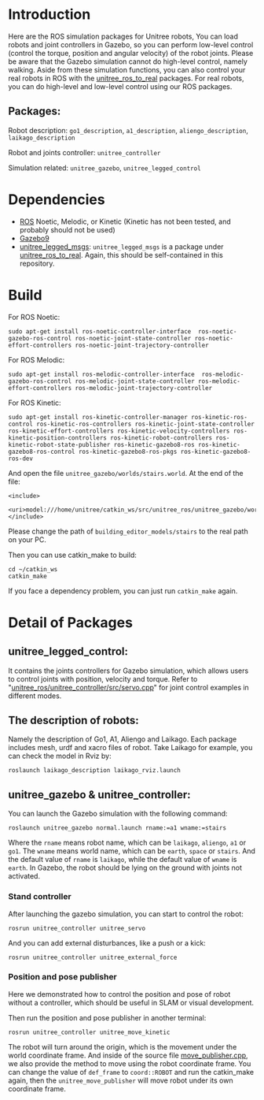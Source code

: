 # Introduction
Here are the ROS simulation packages for Unitree robots, You can load robots and joint controllers in Gazebo, so you can perform low-level control (control the torque, position and angular velocity) of the robot joints. Please be aware that the Gazebo simulation cannot do high-level control, namely walking. Aside from these simulation functions, you can also control your real robots in ROS with the [unitree_ros_to_real](https://github.com/unitreerobotics/unitree_ros_to_real) packages. For real robots, you can do high-level and low-level control using our ROS packages.

## Packages:
Robot description: `go1_description`, `a1_description`, `aliengo_description`, `laikago_description`

Robot and joints controller: `unitree_controller`

Simulation related: `unitree_gazebo`, `unitree_legged_control`

# Dependencies
* [ROS](https://www.ros.org/) Noetic, Melodic, or Kinetic (Kinetic has not been tested, and probably should not be used)
* [Gazebo9](http://gazebosim.org/)
* [unitree_legged_msgs](https://github.com/unitreerobotics/unitree_ros_to_real): `unitree_legged_msgs` is a package under [unitree_ros_to_real](https://github.com/unitreerobotics/unitree_ros_to_real). Again, this should be self-contained in this repository. 
# Build
<!-- If you would like to fully compile the `unitree_ros`, please run the following command to install relative packages. -->

For ROS Noetic:
```
sudo apt-get install ros-noetic-controller-interface  ros-noetic-gazebo-ros-control ros-noetic-joint-state-controller ros-noetic-effort-controllers ros-noetic-joint-trajectory-controller
```

For ROS Melodic:
```
sudo apt-get install ros-melodic-controller-interface  ros-melodic-gazebo-ros-control ros-melodic-joint-state-controller ros-melodic-effort-controllers ros-melodic-joint-trajectory-controller
```
For ROS Kinetic:
```
sudo apt-get install ros-kinetic-controller-manager ros-kinetic-ros-control ros-kinetic-ros-controllers ros-kinetic-joint-state-controller ros-kinetic-effort-controllers ros-kinetic-velocity-controllers ros-kinetic-position-controllers ros-kinetic-robot-controllers ros-kinetic-robot-state-publisher ros-kinetic-gazebo8-ros ros-kinetic-gazebo8-ros-control ros-kinetic-gazebo8-ros-pkgs ros-kinetic-gazebo8-ros-dev
```

And open the file `unitree_gazebo/worlds/stairs.world`. At the end of the file:
```
<include>
    <uri>model:///home/unitree/catkin_ws/src/unitree_ros/unitree_gazebo/worlds/building_editor_models/stairs</uri>
</include>
```
Please change the path of `building_editor_models/stairs` to the real path on your PC.

Then you can use catkin_make to build:
```
cd ~/catkin_ws
catkin_make
```

If you face a dependency problem, you can just run `catkin_make` again.

# Detail of Packages
## unitree_legged_control:
It contains the joints controllers for Gazebo simulation, which allows users to control joints with position, velocity and torque. Refer to "[unitree_ros/unitree_controller/src/servo.cpp](https://github.com/unitreerobotics/unitree_ros/blob/master/unitree_controller/src/servo.cpp)" for joint control examples in different modes.

## The description of robots:
Namely the description of Go1, A1, Aliengo and Laikago. Each package includes mesh, urdf and xacro files of robot. Take Laikago for example, you can check the model in Rviz by:
```
roslaunch laikago_description laikago_rviz.launch
```

## unitree_gazebo & unitree_controller:
You can launch the Gazebo simulation with the following command:
```
roslaunch unitree_gazebo normal.launch rname:=a1 wname:=stairs
```
Where the `rname` means robot name, which can be `laikago`, `aliengo`, `a1` or `go1`. The `wname` means world name, which can be `earth`, `space` or `stairs`. And the default value of `rname` is `laikago`, while the default value of `wname` is `earth`. In Gazebo, the robot should be lying on the ground with joints not activated.

### Stand controller
After launching the gazebo simulation, you can start to control the robot:
```
rosrun unitree_controller unitree_servo
```

And you can add external disturbances, like a push or a kick:
```
rosrun unitree_controller unitree_external_force
```
### Position and pose publisher
Here we demonstrated how to control the position and pose of robot without a controller, which should be useful in SLAM or visual development.

Then run the position and pose publisher in another terminal:
```
rosrun unitree_controller unitree_move_kinetic
```
The robot will turn around the origin, which is the movement under the world coordinate frame. And inside of the source file [move_publisher.cpp](https://github.com/unitreerobotics/unitree_ros/blob/master/unitree_controller/src/move_publisher.cpp), we also provide the method to move using the robot coordinate frame. You can change the value of `def_frame` to `coord::ROBOT` and run the catkin_make again, then the `unitree_move_publisher` will move robot under its own coordinate frame.
